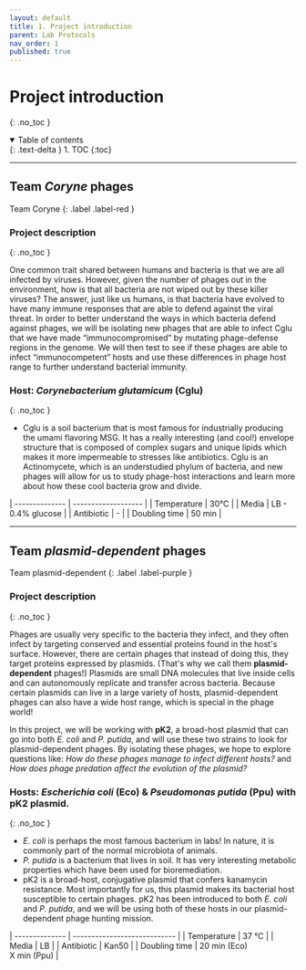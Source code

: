 ```yaml
---
layout: default
title: 1. Project introduction
parent: Lab Protocols
nav_order: 1
published: true
---
```


# Project introduction
{: .no_toc }

<details open markdown="block">
  <summary>
    Table of contents
  </summary>
  {: .text-delta }
1. TOC
{:toc}
</details>

---

## Team _Coryne_ phages

Team Coryne
{: .label .label-red }

### Project description
{: .no_toc }

One common trait shared between humans and bacteria is that we are all infected by viruses. However, given the number of phages out in the environment, how is that all bacteria are not wiped out by these killer viruses? The answer, just like us humans, is that bacteria have evolved to have many immune responses that are able to defend against the viral threat. In order to better understand the ways in which bacteria defend against phages, we will be isolating new phages that are able to infect Cglu that we have made “immunocompromised” by mutating phage-defense regions in the genome. We will then test to see if these phages are able to infect “immunocompetent” hosts and use these differences in phage host range to further understand bacterial immunity.

### Host: **_Corynebacterium glutamicum_ (Cglu)**
{: .no_toc }

- Cglu is a soil bacterium that is most famous for industrially producing the umami flavoring MSG. It has a really interesting (and cool!) envelope structure that is composed of complex sugars and unique lipids which makes it more impermeable to stresses like antibiotics. Cglu is an Actinomycete, which is an understudied phylum of bacteria, and new phages will allow for us to study phage-host interactions and learn more about how these cool bacteria grow and divide.

| -------------- | ------------------- |
| Temperature    | 30℃                 |
| Media          | LB - 0.4% glucose   |
| Antibiotic     | -                   |
| Doubling time  | 50 min              |

---

## Team _plasmid-dependent_ phages

Team plasmid-dependent
{: .label .label-purple }

### Project description
{: .no_toc }

Phages are usually very specific to the bacteria they infect, and they often infect by targeting conserved and essential proteins found in the host's surface. However, there are certain phages that instead of doing this, they target proteins expressed by plasmids. (That's why we call them **plasmid-dependent** phages!) Plasmids are small DNA molecules that live inside cells and can autonomously replicate and transfer across bacteria. Because certain plasmids can live in a large variety of hosts, plasmid-dependent phages can also have a wide host range, which is special in the phage world!

In this project, we will be working with **pK2**, a broad-host plasmid that can go into both *E. coli* and *P. putida*, and will use these two strains to look for plasmid-dependent phages. By isolating these phages, we hope to explore questions like: _How do these phages manage to infect different hosts?_ and _How does phage predation affect the evolution of the plasmid?_


### Hosts: _Escherichia coli_ (Eco) & _Pseudomonas putida_ (Ppu) with pK2 plasmid.
{: .no_toc }

- _E. coli_ is perhaps the most famous bacterium in labs! In nature, it is commonly part of the normal microbiota of animals.
- _P. putida_ is a bacterium that lives in soil. It has very interesting metabolic properties which have been used for bioremediation.
- pK2 is a broad-host, conjugative plasmid that confers kanamycin resistance. Most importantly for us, this plasmid makes its bacterial host susceptible to certain phages. pK2 has been introduced to both _E. coli_ and _P. putida_, and we will be using both of these hosts in our plasmid-dependent phage hunting mission.


| -------------- | ---------------------------- |
| Temperature    | 37 ℃                         |
| Media          | LB                           |
| Antibiotic     | Kan50                        |
| Doubling time  | 20 min (Eco) <br> X min (Ppu) |

